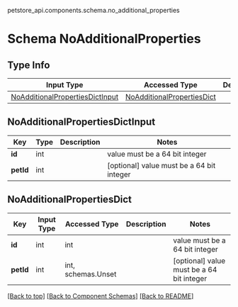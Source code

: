 petstore_api.components.schema.no_additional_properties
# Schema NoAdditionalProperties

## Type Info
Input Type | Accessed Type | Description | Notes
------------ | ------------- | ------------- | -------------
[NoAdditionalPropertiesDictInput](#noadditionalpropertiesdictinput) | [NoAdditionalPropertiesDict](#noadditionalpropertiesdict) |  |

## NoAdditionalPropertiesDictInput
Key | Type |  Description | Notes
------------ | ------------- | ------------- | -------------
**id** | int |  | value must be a 64 bit integer
**petId** | int |  | [optional] value must be a 64 bit integer

## NoAdditionalPropertiesDict
Key | Input Type | Accessed Type | Description | Notes
------------ | ------------- | ------------- | ------------- | -------------
**id** | int | int |  | value must be a 64 bit integer
**petId** | int | int, schemas.Unset |  | [optional] value must be a 64 bit integer

[[Back to top]](#top) [[Back to Component Schemas]](../../../README.md#Component-Schemas) [[Back to README]](../../../README.md)
